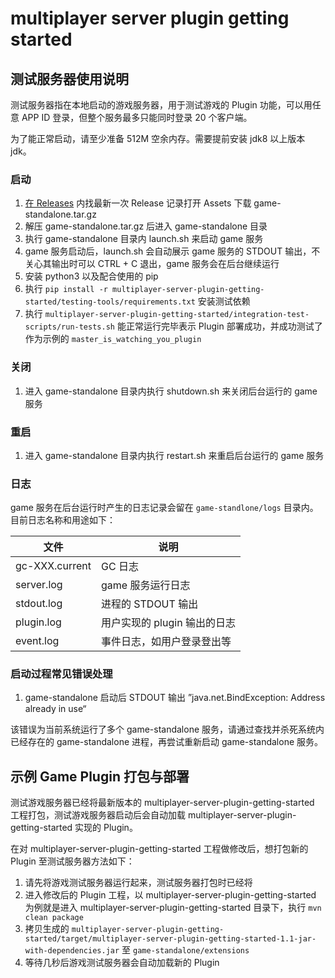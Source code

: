 # multiplayer server plugin getting started

## 测试服务器使用说明

测试服务器指在本地启动的游戏服务器，用于测试游戏的 Plugin 功能，可以用任意 APP ID 登录，但整个服务最多只能同时登录 20 个客户端。

为了能正常启动，请至少准备 512M 空余内存。需要提前安装 jdk8 以上版本 jdk。

### 启动

1. [在 Releases](https://github.com/leancloud/multiplayer-server-plugin-getting-started/releases) 内找最新一次 Release 记录打开 Assets 下载 game-standalone.tar.gz 
1. 解压 game-standalone.tar.gz 后进入 game-standalone 目录
1. 执行 game-standalone 目录内 launch.sh 来启动 game 服务
1. game 服务启动后，launch.sh 会自动展示 game 服务的 STDOUT 输出，不关心其输出时可以 CTRL + C 退出，game 服务会在后台继续运行
1. 安装 python3 以及配合使用的 pip
1. 执行 `pip install -r multiplayer-server-plugin-getting-started/testing-tools/requirements.txt` 安装测试依赖
1. 执行 `multiplayer-server-plugin-getting-started/integration-test-scripts/run-tests.sh` 能正常运行完毕表示 Plugin 部署成功，并成功测试了作为示例的 `master_is_watching_you_plugin`

### 关闭

1. 进入 game-standalone 目录内执行 shutdown.sh 来关闭后台运行的 game 服务

### 重启

1. 进入 game-standalone 目录内执行 restart.sh 来重启后台运行的 game 服务

### 日志

game 服务在后台运行时产生的日志记录会留在 `game-standlone/logs` 目录内。目前日志名称和用途如下：

文件 | 说明
---- | ---
gc-XXX.current | GC 日志
server.log | game 服务运行日志
stdout.log | 进程的 STDOUT 输出
plugin.log | 用户实现的 plugin 输出的日志
event.log | 事件日志，如用户登录登出等

### 启动过程常见错误处理

1. game-standalone 启动后 STDOUT 输出 ”java.net.BindException: Address already in use“

该错误为当前系统运行了多个 game-standalone 服务，请通过查找并杀死系统内已经存在的 game-standalone 进程，再尝试重新启动 game-standalone 服务。

## 示例 Game Plugin 打包与部署

测试游戏服务器已经将最新版本的 multiplayer-server-plugin-getting-started 工程打包，测试游戏服务器启动后会自动加载 multiplayer-server-plugin-getting-started 实现的 Plugin。

在对 multiplayer-server-plugin-getting-started 工程做修改后，想打包新的 Plugin 至测试服务器方法如下：

1. 请先将游戏测试服务器运行起来，测试服务器打包时已经将
1. 进入修改后的 Plugin 工程，以 multiplayer-server-plugin-getting-started 为例就是进入 multiplayer-server-plugin-getting-started 目录下，执行 `mvn clean package`
1. 拷贝生成的 `multiplayer-server-plugin-getting-started/target/multiplayer-server-plugin-getting-started-1.1-jar-with-dependencies.jar` 至 `game-standalone/extensions`
1. 等待几秒后游戏测试服务器会自动加载新的 Plugin

